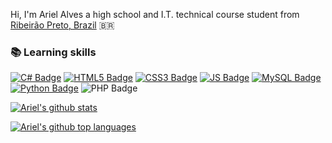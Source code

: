 Hi, I'm Ariel Alves a high school and I.T. technical course student from [Ribeirão Preto, Brazil](https://www.google.com.br/maps/place/Ariel+Alves/@-21.1794523,-47.8849868,12z/data=!3m1!4b1!4m6!3m5!1s0x94b9bf1d68acc21d:0x37b8ee0abedeea39!8m2!3d-21.1694018!4d-47.8110855!16zL20vMDFzcXNz?entry=ttu) 🇧🇷

###  📚 Learning skills
[![C# Badge](https://img.shields.io/badge/C%23-239120?style=for-the-badge&logo=c-sharp&logoColor=white)](https://github.com/AriiiAlves)
[![HTML5 Badge](https://img.shields.io/badge/HTML5-E34F26?style=for-the-badge&logo=html5&logoColor=white)](https://github.com/AriiiAlves)
[![CSS3 Badge](https://img.shields.io/badge/CSS3-1572B6?style=for-the-badge&logo=css3&logoColor=white)](https://github.com/AriiiAlves)
[![JS Badge](https://img.shields.io/badge/JavaScript-F7DF1E?style=for-the-badge&logo=javascript&logoColor=black)](https://github.com/AriiiAlves)
[![MySQL Badge](https://img.shields.io/badge/MySQL-00000F?style=for-the-badge&logo=mysql&logoColor=white)](https://github.com/AriiiAlves)
[![Python Badge](https://img.shields.io/badge/Python-3776AB?style=for-the-badge&logo=python&logoColor=white)](https://github.com/AriiiAlves)
![PHP Badge](https://img.shields.io/badge/php-%23777BB4.svg?style=for-the-badge&logo=php&logoColor=white)

[![Ariel's github stats](https://github-readme-stats.vercel.app/api?username=ariiialves&show_icons=true&title_color=fff&icon_color=79ff97&text_color=9f9f9f&bg_color=151515&count_private=true)](https://github.com/ariiialves)

[![Ariel's github top languages](https://github-readme-stats.vercel.app/api/top-langs?username=ariiialves&show_icons=true&&langs_count=10&title_color=fff&icon_color=79ff97&text_color=9f9f9f&bg_color=151515&layout=compact&hide=tex,jupyter%20notebook)](https://github.com/ariiialves)
